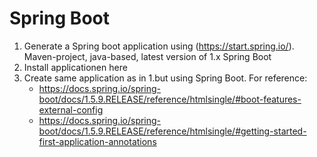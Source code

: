 Spring Boot
===========

1. Generate a Spring boot application using (https://start.spring.io/).
   Maven-project, java-based, latest version of 1.x  Spring Boot
2. Install applicationen here
3. Create same application as in 1.but using Spring Boot. For reference:
    - https://docs.spring.io/spring-boot/docs/1.5.9.RELEASE/reference/htmlsingle/#boot-features-external-config
    - https://docs.spring.io/spring-boot/docs/1.5.9.RELEASE/reference/htmlsingle/#getting-started-first-application-annotations